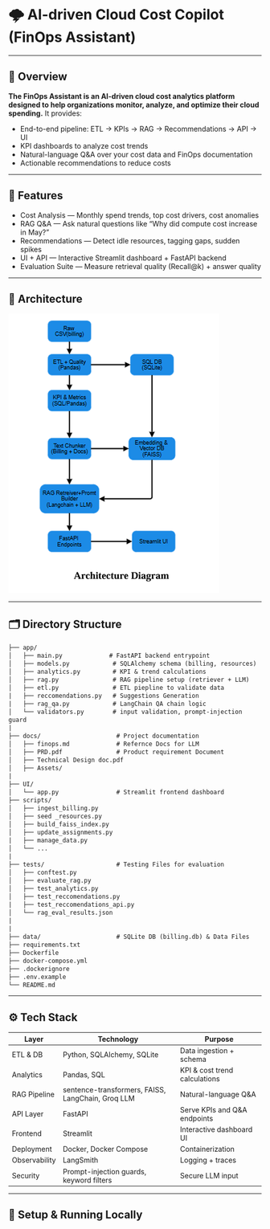 # 🌩️ AI-driven Cloud Cost Copilot (FinOps Assistant)

---

## 📌 Overview
**The FinOps Assistant is an AI-driven cloud cost analytics platform designed to help organizations monitor, analyze, and optimize their cloud spending.**
It provides:
- End-to-end pipeline: ETL → KPIs → RAG → Recommendations → API → UI
- KPI dashboards to analyze cost trends
- Natural-language Q&A over your cost data and FinOps documentation
- Actionable recommendations to reduce costs
  
---

## 🧩 Features

- Cost Analysis — Monthly spend trends, top cost drivers, cost anomalies
- RAG Q&A — Ask natural questions like “Why did compute cost increase in May?”
- Recommendations — Detect idle resources, tagging gaps, sudden spikes
- UI + API — Interactive Streamlit dashboard + FastAPI backend
- Evaluation Suite — Measure retrieval quality (Recall@k) + answer quality

---

## 🧠 Architecture
 ![](docs/Assets/Screenshot_9.png) 

 ---

 ## 🗂️ Directory Structure
 
 ```
├── app/
│   ├── main.py             # FastAPI backend entrypoint
│   ├── models.py            # SQLAlchemy schema (billing, resources)
│   ├── analytics.py         # KPI & trend calculations
│   ├── rag.py               # RAG pipeline setup (retriever + LLM)
│   ├── etl.py               # ETL piepline to validate data
|   ├── reccomendations.py   # Suggestions Generation
|   ├── rag_qa.py            # LangChain QA chain logic
│   └── validators.py        # input validation, prompt-injection guard 
|                        
├── docs/                     # Project documentation
│   ├── finops.md             # Refernce Docs for LLM
│   ├── PRD.pdf               # Product requirement Document
│   ├── Technical Design doc.pdf
│   ├── Assets/              
|
├── UI/
│   └── app.py                # Streamlit frontend dashboard
├── scripts/
│   ├── ingest_billing.py
│   ├── seed _resources.py
│   ├── build_faiss_index.py
│   ├── update_assignments.py
|   ├── manage_data.py
│   └── ...
|
├── tests/                    # Testing Files for evaluation
│   ├── conftest.py
│   ├── evaluate_rag.py
│   ├── test_analytics.py
│   ├── test_reccomendations.py
|   ├── test_reccomendations_api.py
│   └── rag_eval_results.json
|
|
├── data/                     # SQLite DB (billing.db) & Data Files
├── requirements.txt
├── Dockerfile
├── docker-compose.yml
├── .dockerignore
├── .env.example
└── README.md

```
---

## ⚙️ Tech Stack

| Layer         | Technology                                                    | Purpose                       |
| ------------- | ------------------------------------------------------------- | ----------------------------- |
| ETL & DB      |Python, SQLAlchemy, SQLite                                     | Data ingestion + schema       |
| Analytics     |     Pandas, SQL                                               | KPI & cost trend calculations |
| RAG Pipeline  | sentence-transformers, FAISS, LangChain, Groq LLM             | Natural-language Q\&A         |
| API Layer     |    FastAPI                                                    | Serve KPIs and Q\&A endpoints |
| Frontend      |             Streamlit                                         | Interactive dashboard UI      |
| Deployment    | Docker, Docker Compose                                        | Containerization              |
| Observability | LangSmith                                                     | Logging + traces              |
| Security      | Prompt-injection guards, keyword filters                      | Secure LLM input              |


---

## 🧪 Setup & Running Locally


